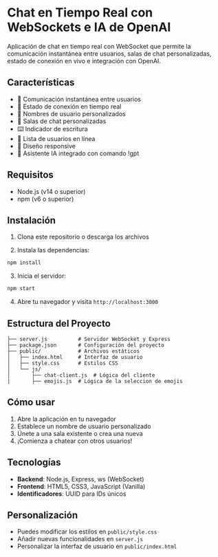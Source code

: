 # Chat en Tiempo Real con WebSockets e IA de OpenAI

Aplicación de chat en tiempo real con WebSocket que permite la comunicación instantánea entre usuarios, salas de chat personalizadas, estado de conexión en vivo e integración con OpenAI.

## Características

- 💬 Comunicación instantánea entre usuarios
- 🔄 Estado de conexión en tiempo real
- 👤 Nombres de usuario personalizados
- 🚪 Salas de chat personalizadas
- ⌨️ Indicador de escritura
- 👥 Lista de usuarios en línea
- 📱 Diseño responsive
- 🤖 Asistente IA integrado con comando !gpt

## Requisitos

- Node.js (v14 o superior)
- npm (v6 o superior)

## Instalación

1. Clona este repositorio o descarga los archivos

2. Instala las dependencias:
```bash
npm install
```

3. Inicia el servidor:
```bash
npm start
```

4. Abre tu navegador y visita `http://localhost:3000`

## Estructura del Proyecto

```
├── server.js          # Servidor WebSocket y Express
├── package.json       # Configuración del proyecto
├── public/            # Archivos estáticos
│   ├── index.html     # Interfaz de usuario
│   ├── style.css      # Estilos CSS
│   └── js/
│       ├── chat-client.js  # Lógica del cliente
|       ├── emojis.js  # Lógica de la seleccion de emojis

```

## Cómo usar

1. Abre la aplicación en tu navegador
2. Establece un nombre de usuario personalizado
3. Únete a una sala existente o crea una nueva
4. ¡Comienza a chatear con otros usuarios!

## Tecnologías

- **Backend**: Node.js, Express, ws (WebSocket)
- **Frontend**: HTML5, CSS3, JavaScript (Vanilla)
- **Identificadores**: UUID para IDs únicos

## Personalización

- Puedes modificar los estilos en `public/style.css`
- Añadir nuevas funcionalidades en `server.js`
- Personalizar la interfaz de usuario en `public/index.html`
